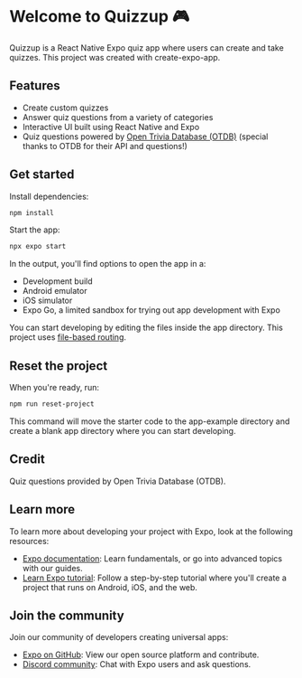 # Welcome to Quizzup 🎮

Quizzup is a React Native Expo quiz app where users can create and take quizzes. This project was created with create-expo-app.

## Features

- Create custom quizzes
- Answer quiz questions from a variety of categories
- Interactive UI built using React Native and Expo
- Quiz questions powered by [Open Trivia Database (OTDB)](https://opentdb.com/) (special thanks to OTDB for their API and questions!)

## Get started

Install dependencies:

```bash
npm install
```

Start the app:

```bash
npx expo start
```

In the output, you'll find options to open the app in a:

- Development build
- Android emulator
- iOS simulator
- Expo Go, a limited sandbox for trying out app development with Expo

You can start developing by editing the files inside the app directory. This project uses [file-based routing](https://docs.expo.dev/router/introduction/).

## Reset the project

When you're ready, run:

```bash
npm run reset-project
```

This command will move the starter code to the app-example directory and create a blank app directory where you can start developing.

## Credit

Quiz questions provided by Open Trivia Database (OTDB).

## Learn more

To learn more about developing your project with Expo, look at the following resources:

- [Expo documentation](https://docs.expo.dev/): Learn fundamentals, or go into advanced topics with our guides.
- [Learn Expo tutorial](https://docs.expo.dev/tutorial/introduction/): Follow a step-by-step tutorial where you'll create a project that runs on Android, iOS, and the web.

## Join the community

Join our community of developers creating universal apps:

- [Expo on GitHub](https://github.com/expo/expo): View our open source platform and contribute.
- [Discord community](https://chat.expo.dev/): Chat with Expo users and ask questions.
